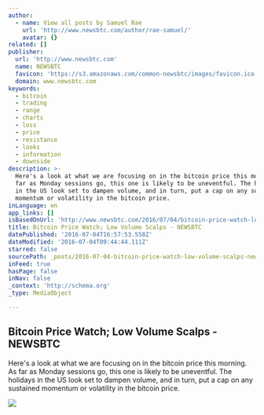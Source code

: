 ```yaml
---
author:
  - name: View all posts by Samuel Rae
    url: 'http://www.newsbtc.com/author/rae-samuel/'
    avatar: {}
related: []
publisher:
  url: 'http://www.newsbtc.com'
  name: NEWSBTC
  favicon: 'https://s3.amazonaws.com/common-newsbtc/images/favicon.ico'
  domain: www.newsbtc.com
keywords:
  - bitcoin
  - trading
  - range
  - charts
  - loss
  - price
  - resistance
  - looks
  - information
  - downside
description: >-
  Here's a look at what we are focusing on in the bitcoin price this morning. As
  far as Monday sessions go, this one is likely to be uneventful. The holidays
  in the US look set to dampen volume, and in turn, put a cap on any sustained
  momentum or volatility in the bitcoin price.
inLanguage: en
app_links: []
isBasedOnUrl: 'http://www.newsbtc.com/2016/07/04/bitcoin-price-watch-low-volume-scalps/'
title: Bitcoin Price Watch; Low Volume Scalps - NEWSBTC
datePublished: '2016-07-04T16:57:53.558Z'
dateModified: '2016-07-04T09:44:44.111Z'
starred: false
sourcePath: _posts/2016-07-04-bitcoin-price-watch-low-volume-scalps-newsbtc.md
inFeed: true
hasPage: false
inNav: false
_context: 'http://schema.org'
_type: MediaObject

---
```

<article style=""><h1>Bitcoin Price Watch; Low Volume Scalps - NEWSBTC</h1><p>Here's a look at what we are focusing on in the bitcoin price this morning. As far as Monday sessions go, this one is likely to be uneventful. The holidays in the US look set to dampen volume, and in turn, put a cap on any sustained momentum or volatility in the bitcoin price.</p><img src="http://s3.amazonaws.com/main-newsbtc-images/2016/07/04101622/Screen-Shot-2016-07-04-at-11.09.22.png" /></article>